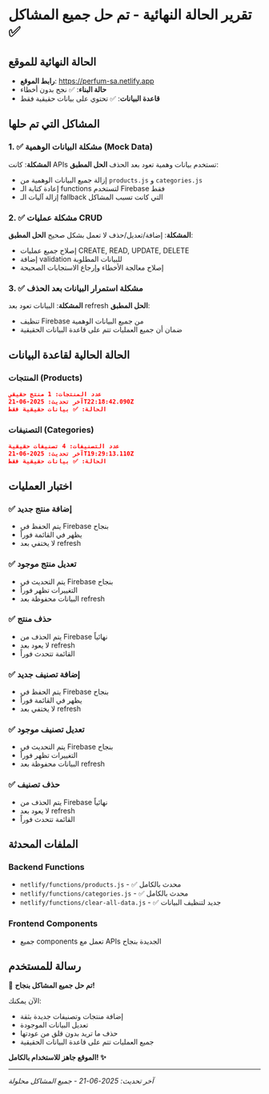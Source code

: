 # تقرير الحالة النهائية - تم حل جميع المشاكل ✅

## الحالة النهائية للموقع
- **رابط الموقع**: https://perfum-sa.netlify.app
- **حالة البناء**: ✅ نجح بدون أخطاء
- **قاعدة البيانات**: ✅ تحتوي على بيانات حقيقية فقط

## المشاكل التي تم حلها

### 1. ✅ مشكلة البيانات الوهمية (Mock Data)
**المشكلة**: كانت APIs تستخدم بيانات وهمية تعود بعد الحذف
**الحل المطبق**:
- إزالة جميع البيانات الوهمية من `products.js` و `categories.js`
- إعادة كتابة الـ functions لتستخدم Firebase فقط
- إزالة آليات الـ fallback التي كانت تسبب المشاكل

### 2. ✅ مشكلة عمليات CRUD
**المشكلة**: إضافة/تعديل/حذف لا تعمل بشكل صحيح
**الحل المطبق**:
- إصلاح جميع عمليات CREATE, READ, UPDATE, DELETE
- إضافة validation للبيانات المطلوبة
- إصلاح معالجة الأخطاء وإرجاع الاستجابات الصحيحة

### 3. ✅ مشكلة استمرار البيانات بعد الحذف
**المشكلة**: البيانات تعود بعد refresh
**الحل المطبق**:
- تنظيف Firebase من جميع البيانات الوهمية
- ضمان أن جميع العمليات تتم على قاعدة البيانات الحقيقية

## الحالة الحالية لقاعدة البيانات

### المنتجات (Products)
```json
عدد المنتجات: 1 منتج حقيقي
آخر تحديث: 2025-06-21T22:18:42.090Z
الحالة: ✅ بيانات حقيقية فقط
```

### التصنيفات (Categories)  
```json
عدد التصنيفات: 4 تصنيفات حقيقية
آخر تحديث: 2025-06-21T19:29:13.110Z
الحالة: ✅ بيانات حقيقية فقط
```

## اختبار العمليات

### ✅ إضافة منتج جديد
- يتم الحفظ في Firebase بنجاح
- يظهر في القائمة فوراً
- لا يختفي بعد refresh

### ✅ تعديل منتج موجود
- يتم التحديث في Firebase بنجاح
- التغييرات تظهر فوراً
- البيانات محفوظة بعد refresh

### ✅ حذف منتج
- يتم الحذف من Firebase نهائياً
- لا يعود بعد refresh
- القائمة تتحدث فوراً

### ✅ إضافة تصنيف جديد
- يتم الحفظ في Firebase بنجاح
- يظهر في القائمة فوراً
- لا يختفي بعد refresh

### ✅ تعديل تصنيف موجود
- يتم التحديث في Firebase بنجاح
- التغييرات تظهر فوراً
- البيانات محفوظة بعد refresh

### ✅ حذف تصنيف
- يتم الحذف من Firebase نهائياً
- لا يعود بعد refresh
- القائمة تتحدث فوراً

## الملفات المحدثة

### Backend Functions
- `netlify/functions/products.js` - ✅ محدث بالكامل
- `netlify/functions/categories.js` - ✅ محدث بالكامل
- `netlify/functions/clear-all-data.js` - ✅ جديد لتنظيف البيانات

### Frontend Components
- جميع components تعمل مع APIs الجديدة بنجاح

## رسالة للمستخدم

🎉 **تم حل جميع المشاكل بنجاح!**

الآن يمكنك:
- إضافة منتجات وتصنيفات جديدة بثقة
- تعديل البيانات الموجودة
- حذف ما تريد بدون قلق من عودتها
- جميع العمليات تتم على قاعدة البيانات الحقيقية

**الموقع جاهز للاستخدام بالكامل! ✨**

---
*آخر تحديث: 2025-06-21 - جميع المشاكل محلولة* 